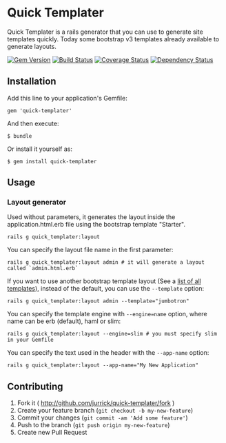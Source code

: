 # Quick Templater

Quick Templater is a rails generator that you can use to generate site templates quickly.
Today some bootstrap v3 templates already available to generate layouts.

[![Gem Version](https://badge.fury.io/rb/quick-templater.png)](http://badge.fury.io/rb/quick-templater)
[![Build Status](https://travis-ci.org/jurrick/quick-templater.png?branch=master)](https://travis-ci.org/jurrick/quick-templater)
[![Coverage Status](https://coveralls.io/repos/jurrick/quick-templater/badge.png)](https://coveralls.io/r/jurrick/quick-templater)
[![Dependency Status](https://gemnasium.com/jurrick/quick-templater.png)](https://gemnasium.com/jurrick/quick-templater)


## Installation

Add this line to your application's Gemfile:

    gem 'quick-templater'

And then execute:

    $ bundle

Or install it yourself as:

    $ gem install quick-templater

## Usage

### Layout generator

Used without parameters, it generates the layout inside the application.html.erb file using the bootstrap template "Starter".

    rails g quick_templater:layout

You can specify the layout file name in the first parameter:

    rails g quick_templater:layout admin # it will generate a layout called `admin.html.erb`

If you want to use another bootstrap template layout (See a [list of all templates](https://github.com/jurrick/quick-templater/wiki/List-templates)), instead of the default, you can use the `--template` option:

    rails g quick_templater:layout admin --template="jumbotron"

You can specify the template engine with `--engine=name` option, where name can be erb (default), haml or slim:

    rails g quick_templater:layout --engine=slim # you must specify slim in your Gemfile

You can specify the text used in the header with the `--app-name` option:

    rails g quick_templater:layout --app-name="My New Application"

## Contributing

1. Fork it ( http://github.com/jurrick/quick-templater/fork )
2. Create your feature branch (`git checkout -b my-new-feature`)
3. Commit your changes (`git commit -am 'Add some feature'`)
4. Push to the branch (`git push origin my-new-feature`)
5. Create new Pull Request
